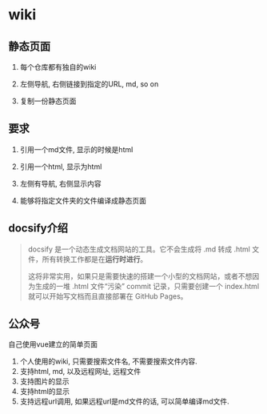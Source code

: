 # wiki

## 静态页面

1. 每个仓库都有独自的wiki

2. 左侧导航, 右侧链接到指定的URL, md, so on

3. 复制一份静态页面

## 要求

1. 引用一个md文件, 显示的时候是html

2. 引用一个html, 显示为html

3. 左侧有导航, 右侧显示内容

4. 能够将指定文件夹的文件编译成静态页面

## docsify介绍

> docsify 是一个动态生成文档网站的工具。它不会生成将 .md 转成 .html 文件，所有转换工作都是在**运行时进行**。
>
> 这将非常实用，如果只是需要快速的搭建一个小型的文档网站，或者不想因为生成的一堆 .html 文件“污染” commit 记录，只需要创建一个 index.html 就可以开始写文档而且直接部署在 GitHub Pages。

## 公众号

自己使用vue建立的简单页面

1. 个人使用的wiki, 只需要搜索文件名, 不需要搜索文件内容.
2. 支持html, md, 以及远程网址, 远程文件
3. 支持图片的显示
4. 支持html的显示
5. 支持远程url调用, 如果远程url是md文件的话, 可以简单编译md文件.
